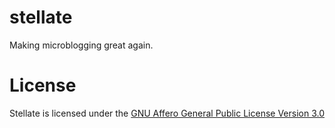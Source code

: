 # stellate

Making microblogging great again.

# License

Stellate is licensed under the [GNU Affero General Public License Version 3.0](https://github.com/stellate/stellate/blob/master/LICENSE)
